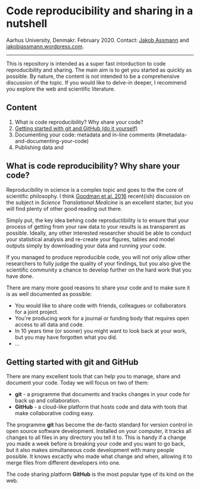 # Code reproducibility and sharing in a nutshell
Aarhus University, Denmakr. February 2020. Contact: [Jakob Assmann](j.assmann@bios.au.dk) and [jakobjassmann.wordpress.com](jakobjassmann.wordpress.com).
___
This is repository is intended as a super fast intorduction to code reproducibility and sharing. The main aim is to get you started as quickly as possible. By nature, the content is not intended to be a comprehensive discussion of the topic. If you would like to delve-in deeper, I recommend you explore the web and scientific literature.

## Content
1. What is code reproducibility? Why share your code?
2. [Getting started with git and GitHub (do it yourself)](#getting-started-with-git-and-github)
3. Documenting your code: metadata and in-line comments (#metadata-and-documenting-your-code)
4. Publishing data and 

## What is code reproducibility? Why share your code?
Reproducibility in science is a complex topic and goes to the the core of scientific philosophy. I think [Goodman et al. 2016]() recent(ish) discussion on the subject in *Science Translational Medicine* is an excellent starter, but you will find plenty of other good reading out there.

Simply put, the key idea behing code reproductibility is to ensure that your process of getting from your raw data to your results is as transparent as possible. Ideally, any other interested researcher should be able to conduct your statistical analysis and re-create your figures, tables and model outputs simply by downloading your data and running your code. 

If you managed to produce reproducible code, you will not only allow other researchers to fully judge the quality of your findings, but you also give the scientific community a chance to develop further on the hard work that you have done.

There are many more good reasons to share your code and to make sure it is as well documented as possible:
- You would like to share code with friends, colleagues or collaborators for a joint project.
- You're producing work for a journal or funding body that requires open access to all data and code.
- In 10 years time (or sooner) you might want to look back at your work, but you may have forgotten what you did.
- ...

## Getting started with git and GitHub 
There are many excellent tools that can help you to manage, share and document your code. Today we will focus on two of them:
- **git** - a programme that documents and tracks changes in your code for back up and collaboration.
- **GitHub** - a cloud-like platform that hosts code and data with tools that make collaborative coding easy.

The programme **git** has become the de-facto standard for version control in open source software development. Installed on your computer, it tracks all changes to all files in any directory you tell it to. This is handy if a change you made a week before is breaking your code and you want to go back, but it also makes simultaneous code development with many people possible. It knows excactly who made what change and when, allowing it to merge files from different developers into one. 

The code sharing platform **GitHub** is the most popular type of its kind on the web.  
